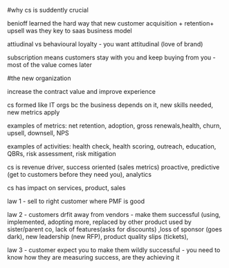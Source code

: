 #why cs is suddently crucial

benioff learned the hard way that new customer acquisition + retention+ upsell was they key to saas business model

attiudinal vs behavioural loyalty - you want attitudinal (love of brand)

subscription means customers stay with you and keep buying from you - most of the value comes later

#the new organization

increase the contract value and improve experience

cs formed like IT orgs bc the business depends on it, new skills needed, new metrics apply

examples of metrics:
net retention, adoption, gross renewals,health, churn, upsell, downsell, NPS

examples of activities:
health check, health scoring, outreach, education, QBRs, risk assessment, risk mitigation

cs is revenue driver, success oriented (sales metrics) proactive, predictive (get to customers before they need you), analytics 

cs has impact on services, product, sales

law 1 - sell to right customer where PMF is good

law 2 - customers drfit away from vendors - make them successful (using, implemented, adopting more, replaced by other product used by sister/parent co, lack of features(asks for discounts) ,loss of sponsor (goes dark), new leadership (new RFP), product quality slips (tickets),

law 3 - customer expect you to make them wildly successful - you need to know how they are measuring success, are they achieving it
